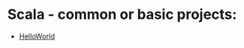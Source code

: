 # Scala - common or basic projects:

* [HelloWorld](https://github.com/lu-ko/scala-common/tree/master/HelloWorld)
